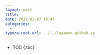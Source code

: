 ```yaml
---
layout: post
title: 
date: 2021-02-07 16:47
categories:
  -
typora-root-url: ../../layamon.github.io
---
```

* TOC
{:toc}

